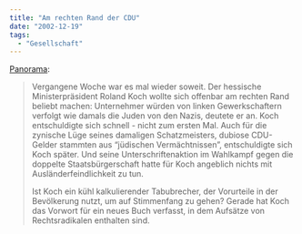 ```yaml
---
title: "Am rechten Rand der CDU"
date: "2002-12-19"
tags:
  - "Gesellschaft"
---
```


[Panorama](https://web.archive.org/web/20040925030928/http://www.ndrtv.de/panorama/20021219/koch.html "Panorama"):

> Vergangene Woche war es mal wieder soweit. Der hessische Ministerpräsident Roland Koch wollte sich offenbar am rechten Rand beliebt machen: Unternehmer würden von linken Gewerkschaftern verfolgt wie damals die Juden von den Nazis, deutete er an. Koch entschuldigte sich schnell - nicht zum ersten Mal. Auch für die zynische Lüge seines damaligen Schatzmeisters, dubiose CDU-Gelder stammten aus “jüdischen Vermächtnissen”, entschuldigte sich Koch später. Und seine Unterschriftenaktion im Wahlkampf gegen die doppelte Staatsbürgerschaft hatte für Koch angeblich nichts mit Ausländerfeindlichkeit zu tun.
>
> Ist Koch ein kühl kalkulierender Tabubrecher, der Vorurteile in der Bevölkerung nutzt, um auf Stimmenfang zu gehen? Gerade hat Koch das Vorwort für ein neues Buch verfasst, in dem Aufsätze von Rechtsradikalen enthalten sind.
